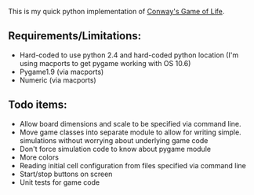 This is my quick python implementation of
[Conway's Game of Life](http://en.wikipedia.org/wiki/Conway's_Game_of_Life).

## Requirements/Limitations:

- Hard-coded to use python 2.4 and hard-coded python location (I'm using
  macports to get pygame working with OS 10.6)
- Pygame1.9 (via macports)
- Numeric (via macports)

## Todo items:

- Allow board dimensions and scale to be specified via command line.
- Move game classes into separate module to allow for writing simple.
  simulations without worrying about underlying game code
- Don't force simulation code to know about pygame module
- More colors
- Reading initial cell configuration from files specified via command line
- Start/stop buttons on screen
- Unit tests for game code

